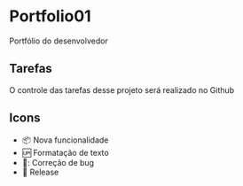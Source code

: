 # Portfolio01
Portfólio do desenvolvedor
## Tarefas
O controle das tarefas desse projeto será realizado no Github

## Icons

- :package: Nova funcionalidade
- :up: Formatação de texto
- 🐞: Correção de bug
- :checkered_flag: Release
